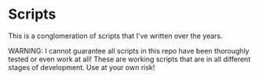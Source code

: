 # Scripts
This is a conglomeration of scripts that I've written over the years.

WARNING: I cannot guarantee all scripts in this repo have been thoroughly tested or even work at all! These are working scripts that are in all different stages of development. Use at your own risk!
